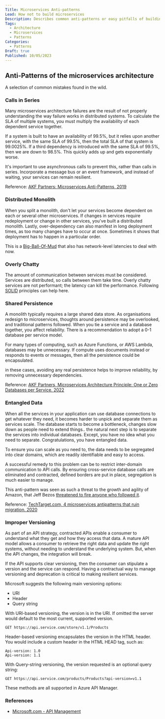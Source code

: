 ```yaml
---
Title: Microservices Anti-patterns
Lead: How not to build microservices
Description: Describes common anti-patterns or easy pitfalls of building a microservices application
Tags:
  - Architecture
  - Microservices
  - Patterns
Categories:
  - Patterns
Draft: true
Published: 10/05/2023
---
```


## Anti-Patterns of the microservices architecture

A selection of common mistakes found in the wild.

### Calls in Series

Many microservices architecture failures are the result of not properly understanding the way failure works in distributed systems. To calculate the SLA of multiple systems, you must multiply the availability of each dependent service together.

If a system is built to have an availability of 99.5%, but it relies upon another service, with the same SLA of 99.5%, then the total SLA of that system is 99.0025%. If a third dependency is introduced with the same SLA of 99.5%, then we are down to 98.5%. This quickly adds up and gets exponentially worse.

It's important to use asynchronous calls to prevent this, rather than calls in series. Incorporate a message bus or an event framework, and instead of waiting, your services can remain resilient.

Reference: [AKF Partners: Microservices Anti-Patterns, 2019](https://akfpartners.com/growth-blog/microservice-anti-pattern-calls-in-series-the-xmas-tree-light-anti-pattern)

### Distributed Monolith

When you split a monolith, don't let your services become dependent on each
or several other microservices. If changes in services require redeployment or
change in other services, you've built a distributed monolith.
Lastly, over-dependency can also manifest in long deployment times, as too many
changes have to occur at once. Sometimes it shows that deployment has to
happen in a particular order.

This is a [Big-Ball-Of-Mud][def2] that also has network-level latencies to
deal with now.

[def2]: http://www.laputan.org/mud/mud.html#BigBallOfMud

### Overly Chatty

The amount of communication between services must be considered. Services are distributed, so calls between them take time. Overly chatty services are not performant; the latency can kill the performance. Following [SOLID][def1] principles can help here.

[def1]: https://en.wikipedia.org/wiki/SOLID

### Shared Persistence

A monolith typically requires a large shared data store. As organisations redesign to microservices, thoughts around persistence may be overlooked, and traditional patterns followed. When you tie a service and a database together, you affect reliability. There is a recommendation to adopt a 0-1 database per service model.

For many types of computing, such as Azure Functions, or AWS Lambda, databases may be unnecessary. If compute uses documents instead or responds to events or messages, then all the persistence could be encapsulated.

in these cases, avoiding any real persistence helps to improve reliability, by removing unnecessary dependencies.

Reference: [AKF Partners, Microservices Architecture Principle: One or Zero Databases per Service. 2022](https://akfpartners.com/growth-blog/microservice-Architecture-principle-one-or-zero-databases-per-service)

### Entangled Data

When all the services in your application can use database connections to get whatever they need, it becomes harder to unpick and separate them as services scale. The database starts to become a bottleneck, changes slow down as people need to extend things.. the natural next step is to separate the services into individual databases. Except, you have no idea what you need to separate. Congratulations, you have entangled data.

To ensure you can scale as you need to, the data needs to be segregated into clear domains, which are readily identifiable and easy to access.

A successful remedy to this problem can be to restrict inter-domain communication to API calls. By ensuring cross-service database calls are eliminated and contracted, defined borders are put in place, segregation is much easier to manage.

This anti-pattern was seen as such a threat to the growth and agility of Amazon, that Jeff Bezos [threatened to fire anyone who followed it](https://nordicapis.com/the-bezos-api-mandate-amazons-manifesto-for-externalization/).

Reference: [TechTarget.com, 4 microservices antipatterns that ruin migration. 2020](https://www.techtarget.com/searchapparchitecture/tip/4-deadly-microservices-antipatterns-that-ruin-migration#:~:text=In%20an%20entangled%20data%20antipattern%2C%20all%20the%20services,modules%20and%20make%20structural%20changes%20to%20your%20architecture.)

### Improper Versioning

As part of an API strategy, contracted APIs enable a consumer to understand what they get and how they access that data. A mature API model allows a consumer to retrieve the right data and update the right systems, without needing to understand the underlying system. But, when the API changes, the integration will break.

If the API supports clear versioning, then the consumer can stipulate a version and the service can respond. Having a contractual way to manage versioning and deprecation is critical to making resilient services.

Microsoft suggests the following main versioning options:

* URI
* Header
* Query string

With URI-based versioning, the version is in the URI. If omitted the server would default to the most current, supported version.

    GET https://api.service.com/store/v1.1/Products

Header-based versioning encapsulates the version in the HTML header. You would include a custom header in the HTML HEAD tag, such as:

    Api-version: 1.0
    Api-version: 1.1

With Query-string versioning, the version requested is an optional query string:

    GET https://api.service.com/products/Products?api-version=v1.1

These methods are all supported in Azure API Manager.

### References

* [Microsoft.com - API Management](https://learn.microsoft.com/en-us/azure/api-management/api-management-versions)
